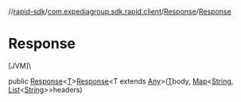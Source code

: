 //[rapid-sdk](../../../index.md)/[com.expediagroup.sdk.rapid.client](../index.md)/[Response](index.md)/[Response](-response.md)

# Response

[JVM]\

public [Response](index.md)&lt;[T](index.md)&gt;[Response](-response.md)&lt;T extends [Any](https://kotlinlang.org/api/latest/jvm/stdlib/kotlin/-any/index.html)&gt;([T](index.md)body, [Map](https://docs.oracle.com/javase/8/docs/api/java/util/Map.html)&lt;[String](https://docs.oracle.com/javase/8/docs/api/java/lang/String.html), [List](https://docs.oracle.com/javase/8/docs/api/java/util/List.html)&lt;[String](https://docs.oracle.com/javase/8/docs/api/java/lang/String.html)&gt;&gt;headers)

